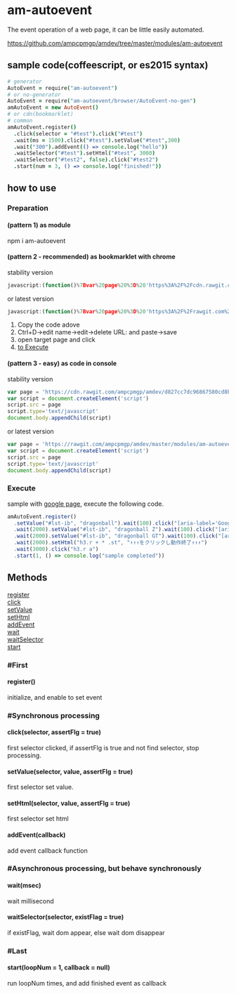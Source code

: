 # am-autoevent
The event operation of a web page, it can be little easily automated.

https://github.com/ampcpmgp/amdev/tree/master/modules/am-autoevent

## sample code(coffeescript, or es2015 syntax)
```coffeescript
# generator
AutoEvent = require("am-autoevent")
# or no-generator
AutoEvent = require("am-autoevent/browser/AutoEvent-no-gen")
amAutoEvent = new AutoEvent()
# or cdn(bookmarklet)
# common
amAutoEvent.register()
  .click(selector = "#test").click("#test")
  .wait(ms = 1500).click("#test").setValue("#test",300)
  .wait("300").addEvent(() => console.log("hello"))
  .waitSelector("#test").setHtml("#test", 3000)
  .waitSelector("#test2", false).click("#test2")
  .start(num = 3, () => console.log("finished!"))
```


## how to use
### Preparation
#### (pattern 1) as module
npm i am-autoevent

#### (pattern 2 - recommended) as bookmarklet with chrome
stability version
```js
javascript:(function()%7Bvar%20page%20%3D%20'https%3A%2F%2Fcdn.rawgit.com%2Fampcpmgp%2Famdev%2Fd827cc7dc96867580cd8b91cda3530a1ac6c3cf6%2Fmodules%2Fam-autoevent%2Fbuild%2Fautoevent.js'%3Bvar%20script%20%3D%20document.createElement('script')%3Bscript.src%20%3D%20page%3Bscript.type%3D'text%2Fjavascript'%3Bdocument.body.appendChild(script)%7D)()
```
or latest version
```js
javascript:(function()%7Bvar%20page%20%3D%20'https%3A%2F%2Frawgit.com%2Fampcpmgp%2Famdev%2Fmaster%2Fmodules%2Fam-autoevent%2Fbuild%2Fautoevent.js'%3Bvar%20script%20%3D%20document.createElement('script')%3Bscript.src%20%3D%20page%3Bscript.type%3D'text%2Fjavascript'%3Bdocument.body.appendChild(script)%7D)()
```

1. Copy the code adove
2. Ctrl+D->edit name->edit->delete URL: and paste->save
3. open target page and click
4. [to Execute](#Execute)

#### (pattern 3 - easy) as code in console
stability version
```js
var page = 'https://cdn.rawgit.com/ampcpmgp/amdev/d827cc7dc96867580cd8b91cda3530a1ac6c3cf6/modules/am-autoevent/build/autoevent.js'
var script = document.createElement('script')
script.src = page
script.type='text/javascript'
document.body.appendChild(script)
```
or latest version
```js
var page = 'https://rawgit.com/ampcpmgp/amdev/master/modules/am-autoevent/build/autoevent.js'
var script = document.createElement('script')
script.src = page
script.type='text/javascript'
document.body.appendChild(script)
```

### <p id="Execute">Execute<p>
sample with [google page](https://www.google.co.jp/webhp?hl=ja#hl=ja&q=test&btnK=Google+%E6%A4%9C%E7%B4%A2), execute the following code.

```js
amAutoEvent.register()
  .setValue("#lst-ib", "dragonball").wait(100).click("[aria-label='Google 検索']")
  .wait(2000).setValue("#lst-ib", "dragonball Z").wait(100).click("[aria-label='Google 検索']")
  .wait(2000).setValue("#lst-ib", "dragonball GT").wait(100).click("[aria-label='Google 検索']")
  .wait(2000).setHtml("h3.r + * .st", "↑↑↑をクリックし動作終了↑↑↑")
  .wait(3000).click("h3.r a")
  .start(1, () => console.log("sample completed"))
```



## Methods
[register](#register)  
[click](#click)  
[setValue](#setValue)  
[setHtml](#setHtml)  
[addEvent](#addEvent)  
[wait](#wait)  
[waitSelector](#waitSelector)  
[start](#start)  


### #First
#### register()
initialize, and enable to set event

### #Synchronous processing

#### click(selector, assertFlg = true)
first selector clicked, if assertFlg is true and not find selector, stop processing.

#### setValue(selector, value, assertFlg = true)
first selector set value.

#### setHtml(selector, value, assertFlg = true)
first selector set html

#### addEvent(callback)
add event callback function

### #Asynchronous processing, but behave synchronously
#### wait(msec)
wait millisecond

#### waitSelector(selector, existFlag = true)
if existFlag, wait dom appear, else wait dom disappear

### #Last
#### start(loopNum = 1, callback = null)
run loopNum times, and add finished event as callback
